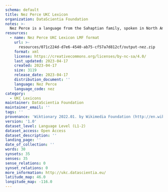 ```yaml
---
schema: default
title: Nez Perce UKC Lexicon
organization: DataScientia Foundation
notes: >-
  Nez Perce is a language from the Sahaptian family, spoken in North America. The UKC Lexicon of Nez Perce is represented as a lexico-semantic network. It consists of words, word senses, synsets, as well as sense-level and synset-level relationships.
resources:
  - name: Nez Perce UKC Lexicon LMF format
    url: >-
      resources/071c224d-d7e6-4540-ab75-cf57a7d812cf/output-nez.zip
    format: xml
    license: https://creativecommons.org/licenses/by-nc-sa/4.0/
    last_updated: 2023-04-17
    created: 2023-04-17
    size: 3119
    release_date: 2023-04-17
    distribution_document: ''
    language: Nez Perce
    language_code: nez
category:
  - UKC Lexicons
maintainer: DataScientia Foundation
maintainer_email: ''
tags: ''
provenance: 'Wiktionary 2022.01. by Wikimedia Foundation (http://en.wiktionary.org); CogNet 2.1 by Khuyagbaatar Batsuren, National University of Mongolia (http://cognet.ukc.disi.unitn.it); Native Languages of the Americas 2021.11. by Laura Redish and Orrin Lewis (http://www.native-languages.org); Princeton WordNet 2.1 by Princeton University (https://wordnet.princeton.edu)'
version: '1.0'
dataset_level: Language Level (L1-2)
dataset_access: Open Access
dataset_description: ''
landing_page: ''
date_of_collection: ''
words: 30
synsets: 35
senses: 35
sense_relations: 0
synset_relations: 0
more_information: http://ukc.datascientia.eu/
latitude_map: 46.0
longitude_map: -116.0
---
```

